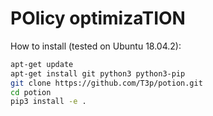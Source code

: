 # POlicy optimizaTION

How to install (tested on Ubuntu 18.04.2):

```bash
apt-get update
apt-get install git python3 python3-pip
git clone https://github.com/T3p/potion.git
cd potion
pip3 install -e .
```
